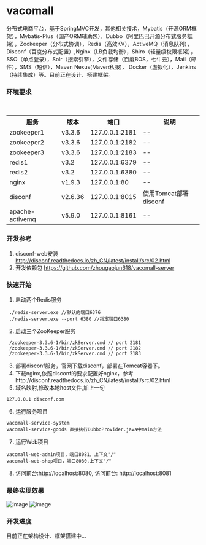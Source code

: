 # vacomall 
分布式电商平台，基于SpringMVC开发，其他相关技术，Mybatis（开源ORM框架），Mybatis-Plus（国产ORM辅助包），Dubbo（阿里巴巴开源分布式服务框架），Zookeeper（分布式协调），Redis（高效KV），ActiveMQ（消息队列），Disconf（百度分布式配置）,Nginx（LB负载均衡），Shiro（轻量级权限框架），SSO（单点登录），Solr（搜索引擎），文件存储（百度BOS，七牛云），Mail（邮件），SMS（短信），Maven Nexus(Maven私服)， Docker（虚拟化），Jenkins（持续集成）等。目前正在设计、搭建框架。
### 环境要求
<div>
<table border="0">
    <tr>
	    <th>服务</th>
      <th>版本</th>
	    <th>端口</th>
      <th>说明</th>
	  </tr>
  <tr>
	    <td>zookeeper1</td>
      <td>v3.3.6</td>
	    <td>127.0.0.1:2181</td>
      <td>--</th>
	  </tr>
	  <tr>
	    <td>zookeeper2</td>
      <td>v3.3.6</td>
	    <td>127.0.0.1:2182</td>
      <td>--</th>
	  </tr>
    <tr>
	    <td>zookeeper3</td>
      <td>v3.3.6</td>
	    <td>127.0.0.1:2183</td>
      <td>--</th>
	  </tr>
    <tr>
	    <td>redis1</td>
      <td>v3.2</td>
	    <td>127.0.0.1:6379</td>
      <td>--</th>
	  </tr>
  <tr>
	    <td>redis2</td>
      <td>v3.2</td>
	    <td>127.0.0.1:6380</td>
      <td>--</th>
	  </tr>
    <tr>
	    <td>nginx</td>
      <td>v1.9.3</td>
	    <td>127.0.0.1:80</td>
      <td>--</th>
	  </tr>
    <tr>
	    <td>disconf</td>
      <td>v2.6.36</td>
	    <td>127.0.0.1:8015</td>
      <td>使用Tomcat部署disconf</th>
	  </tr>
    <tr>
	    <td>apache-activemq</td>
      <td>v5.9.0</td>
	    <td>127.0.0.1:8161</td>
      <td>--</th>
	  </tr>
	</table>
  </div>

### 开发参考

1. disconf-web安装 http://disconf.readthedocs.io/zh_CN/latest/install/src/02.html
2. 开发依赖包 https://github.com/zhougaojun618/vacomall-server

### 快速开始
1. 启动两个Redis服务
```
 ./redis-server.exe //默认的端口6376
 ./redis-server.exe --port 6380 //指定端口6380
```
2. 启动三个ZooKeeper服务
```
 /zookeeper-3.3.6-1/bin/zkServer.cmd // port 2181
 /zookeeper-3.3.6-1/bin/zkServer.cmd // port 2182
 /zookeeper-3.3.6-1/bin/zkServer.cmd // port 2183
```
3. 部署disconf服务，官网下载disconf，部署在Tomcat容器下。
4. 下载nginx,依照disconf的要求配置好nginx，参考http://disconf.readthedocs.io/zh_CN/latest/install/src/02.html
5. 域名映射,修改本地host文件,加上一句
```
127.0.0.1 disconf.com
```
6. 运行服务项目
```
vacomall-service-system
vacomall-service-goods 直接执行DubboProvider.java中main方法
```
7. 运行Web项目
```
vacomall-web-admin项目，端口8081，上下文"/"
vacomall-web-shop项目，端口8080,上下文"/"
```
8. 访问前台:http://localhost:8080, 访问前台: http://localhost:8081

### 最终实现效果
![image](https://github.com/zhougaojun618/vacomall/blob/master/imgs/f.png)
![image](https://github.com/zhougaojun618/vacomall/blob/master/imgs/b.png)

### 开发进度
目前正在架构设计、框架搭建中...
